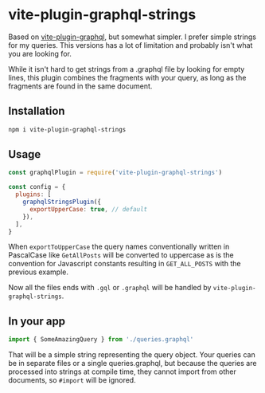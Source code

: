# vite-plugin-graphql-strings

Based on [vite-plugin-graphql](https://github.com/hronro/vite-plugin-graphql), but somewhat simpler. I prefer simple strings for my queries. This versions has a lot of limitation and probably isn't what you are looking for.

While it isn't hard to get strings from a .graphql file by looking for empty lines, this plugin combines the fragments with your query, as long as the fragments are found in the same document.

## Installation

```sh
npm i vite-plugin-graphql-strings
```

## Usage

```javascript
const graphqlPlugin = require('vite-plugin-graphql-strings')

const config = {
  plugins: [
    graphqlStringsPlugin({
      exportUpperCase: true, // default
    }),
  ],
}
```

When `exportToUpperCase` the query names conventionally written in PascalCase like `GetAllPosts` will be converted to uppercase as is the convention for Javascript constants resulting in `GET_ALL_POSTS` with the previous example.

Now all the files ends with `.gql` or `.graphql` will be handled by `vite-plugin-graphql-strings`.

## In your app

```javascript
import { SomeAmazingQuery } from './queries.graphql'
```

That will be a simple string representing the query object. Your queries can be in separate files or a single queries.graphql, but because the queries are processed into strings at compile time, they cannot import from other documents, so `#import` will be ignored.
